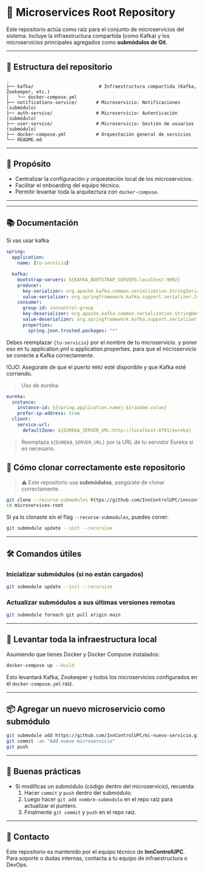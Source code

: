 # 🧩 Microservices Root Repository

Este repositorio actúa como raíz para el conjunto de microservicios del sistema. Incluye la infraestructura compartida (como Kafka) y los microservicios principales agregados como **submódulos de Git**.

---

## 📁 Estructura del repositorio

```
.
├── kafka/                        # Infraestructura compartida (Kafka, Zookeeper, etc.)
│   └── docker-compose.yml
├── notifications-service/       # Microservicio: Notificaciones (submódulo)
├── auth-service/                # Microservicio: Autenticación (submódulo)
├── user-service/                # Microservicio: Gestión de usuarios (submódulo)
├── docker-compose.yml           # Orquestación general de servicios
└── README.md
```

---

## 🚀 Propósito

- Centralizar la configuración y orquestación local de los microservicios.
- Facilitar el onboarding del equipo técnico.
- Permitir levantar toda la arquitectura con `docker-compose`.

---

---
## 📚 Documentación 

Si vas usar kafka 
```yml
spring:
  application:
    name: {tu-servicio}

  kafka:
    bootstrap-servers: ${KAFKA_BOOTSTRAP_SERVERS:localhost:9092}
    producer:
      key-serializer: org.apache.kafka.common.serialization.StringSerializer
      value-serializer: org.springframework.kafka.support.serializer.JsonSerializer
    consumer:
      group-id: inncontrol-group
      key-deserializer: org.apache.kafka.common.serialization.StringDeserializer
      value-deserializer: org.springframework.kafka.support.serializer.JsonDeserializer
      properties:
        spring.json.trusted.packages: "*"
```
Debes reemplazar `{tu-servicio}` por el nombre de tu microservicio. y poner eso en tu application.yml o application.properties.
para que el microservicio se conecte a Kafka correctamente.

!OJO: Asegúrate de que el puerto `9092` esté disponible y que Kafka esté corriendo.

> Uso de eureka:
```yml
eureka:
  instance:
    instance-id: ${spring.application.name}:${random.value}
    prefer-ip-address: true
  client:
    service-url:
      defaultZone: ${EUREKA_SERVER_URL:http://localhost:8761/eureka}
```

> Reemplaza `${EUREKA_SERVER_URL}` por la URL de tu servidor Eureka si es necesario.


## 🔄 Cómo clonar correctamente este repositorio

> ⚠️ Este repositorio usa **submódulos**, asegúrate de clonar correctamente.

```bash
git clone --recurse-submodules https://github.com/InnControlUPC/inncontrol-backend.git
cd microservices-root
```

Si ya lo clonaste sin el flag `--recurse-submodules`, puedes correr:

```bash
git submodule update --init --recursive
```

---

## 🛠️ Comandos útiles

### Inicializar submódulos (si no están cargados)

```bash
git submodule update --init --recursive
```

### Actualizar submódulos a sus últimas versiones remotas

```bash
git submodule foreach git pull origin main
```

---

## 🐳 Levantar toda la infraestructura local

Asumiendo que tienes Docker y Docker Compose instalados:

```bash
docker-compose up --build
```

Esto levantará Kafka, Zookeeper y todos los microservicios configurados en el `docker-compose.yml` raíz.

---

## 📦 Agregar un nuevo microservicio como submódulo

```bash
git submodule add https://github.com/InnControlUPC/mi-nuevo-servicio.git nombre-del-servicio
git commit -am "Add nuevo microservicio"
git push
```

---

## 🧹 Buenas prácticas

- Si modificas un submódulo (código dentro del microservicio), recuerda:
  1. Hacer `commit` y `push` dentro del submódulo.
  2. Luego hacer `git add nombre-submodulo` en el repo raíz para actualizar el puntero.
  3. Finalmente `git commit` y `push` en el repo raíz.

---

## 👥 Contacto

Este repositorio es mantenido por el equipo técnico de **InnControlUPC**. Para soporte o dudas internas, contacta a tu equipo de infraestructura o DevOps.

